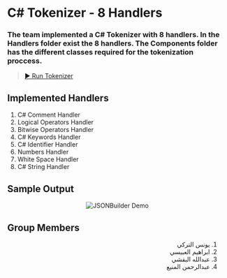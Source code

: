 # C# Tokenizer - 8 Handlers

### The team implemented a C# Tokenizer with 8 handlers. In the Handlers folder exist the 8 handlers. The Components folder has the different classes required for the tokenization proccess.

> [▶ Run Tokenizer](https://dotnetfiddle.net/P3nzBA)

## Implemented Handlers

1. C# Comment Handler
2. Logical Operators Handler
3. Bitwise Operators Handler
4. C# Keywords Handler
5. C# Identifier Handler
6. Numbers Handler
7. White Space Handler
8. C# String Handler

## Sample Output

<p align="center">
  <img alt="JSONBuilder Demo" src="https://github.com/YounesAlturkey/tokenizer-app/blob/master/demo.png">
</p>

## Group Members

<div align="right" dir="rtl">  
  
1. يونس التركي
2. ابراهيم العبيسي
3. عبدالله البقشي
4. عبدالرحمن المنيع

</div>

